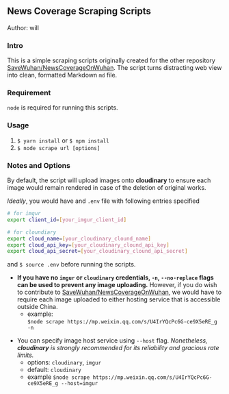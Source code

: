 News Coverage Scraping Scripts
--
Author: will

### Intro

This is a simple scraping scripts originally created for the other repository [SaveWuhan/NewsCoverageOnWuhan](https://github.com/SaveWuhan/NewsCoverageOnWuhan). The script turns distracting web view into clean, formatted Markdown `md` file.

### Requirement

`node` is required for running this scripts.

### Usage

1. `$ yarn install` or `$ npm install`
2. `$ node scrape url [options]`

### Notes and Options

By default, the script will upload images onto **cloudinary** to ensure each image would remain rendered in case of the deletion of original works.

*Ideally*, you would have and `.env` file with following entries specified 

```bash
# for imgur
export client_id=[your_imgur_client_id]

# for cloundiary
export cloud_name=[your_cloudinary_clound_name]
export cloud_api_key=[your_cloudinary_clound_api_key]
export cloud_api_secret=[your_cloudinary_clound_api_secret]
```

and `$ source .env` before running the scripts.

- **If you have no `imgur` or `cloudinary` credentials, `-n`, `--no-replace` flags can be used to prevent any image uploading.** However, if you do wish to contribute to [SaveWuhan/NewsCoverageOnWuhan](https://github.com/SaveWuhan/NewsCoverageOnWuhan), we would have to require each image uploaded to either hosting service that is accessible outside China.
	- example:  
	`$node scrape https://mp.weixin.qq.com/s/U4IrYQcPc6G-ce9X5eRE_g -n`

* You can specify image host service using `--host` flag. *Nonetheless, **cloudinary** is strongly recommended for its reliability and gracious rate limits.*
	- options: `cloudinary`, `imgur`
	- default: `cloudinary`
	- example
	`$node scrape https://mp.weixin.qq.com/s/U4IrYQcPc6G-ce9X5eRE_g --host=imgur`

